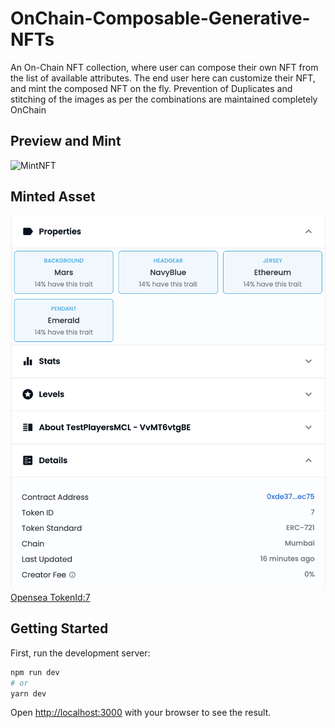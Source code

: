 # OnChain-Composable-Generative-NFTs 
An On-Chain NFT collection, where user can compose their own NFT from the list of available attributes. The end user here can customize their NFT, and mint the composed NFT on the fly. Prevention of Duplicates and stitching of the images as per the
combinations are maintained completely OnChain

## Preview and Mint
![MintNFT](assets/preview_mint.gif)

## Minted Asset
![MintedNFT](assets/opensea.png)
[Opensea TokenId:7](https://testnets.opensea.io/assets/mumbai/0xde37729785107122ffbf8f815c802b93b02cec75/7)
## Getting Started
First, run the development server:

```bash
npm run dev
# or
yarn dev
```

Open [http://localhost:3000](http://localhost:3000) with your browser to see the result.

